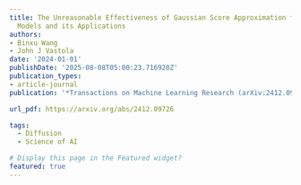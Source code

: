 ```yaml
---
title: The Unreasonable Effectiveness of Gaussian Score Approximation for Diffusion
  Models and its Applications
authors:
- Binxu Wang
- John J Vastola
date: '2024-01-01'
publishDate: '2025-08-08T05:00:23.716920Z'
publication_types:
- article-journal
publication: '*Transactions on Machine Learning Research (arXiv:2412.09726)*'

url_pdf: https://arxiv.org/abs/2412.09726

tags:
  - Diffusion
  - Science of AI

# Display this page in the Featured widget?
featured: true
---
```


